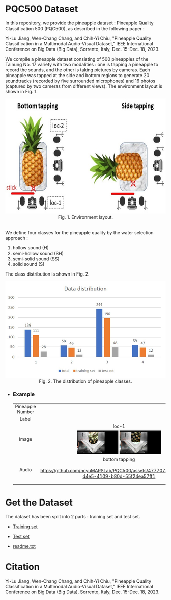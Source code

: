 # PQC500 Dataset
In this repository, we provide the pineapple dataset : Pineapple Quality Classification 500 (PQC500), as described in the following paper :

Yi-Lu Jiang, Wen-Chang Chang, and Chih-Yi Chiu, "Pineapple Quality Classification in a Multimodal Audio-Visual Dataset," IEEE International Conference on Big Data (Big Data), Sorrento, Italy, Dec. 15-Dec. 18, 2023.

We compile a pineapple dataset consisting of 500 pineapples of the Tainung No. 17 variety with two modalities : one is tapping a pineapple to record the sounds, and the other is taking pictures by cameras. Each pineapple was tapped at the side and bottom regions to generate 20 soundtracks (recorded by five surrounded microphones) and 16 photos (captured by two cameras from different views). The environment layout is shown in Fig. 1.

<div align="center">
  <img src=figures/layout.jpg width="640" height="360"><br>
  Fig. 1. Environment layout.<br>
</div>
<br>

We define four classes for the pineapple quality by the water selection approach : 
1. hollow sound (H)
2. semi-hollow sound (SH)
3. semi-solid sound (SS)
4. solid sound (S)
   
The class distribution is shown in Fig. 2.

<div align="center">
  <img src=figures/data_distribution.jpg><br>
  Fig. 2. The distribution of pineapple classes.
</div>

* ### Example
  <table>
    <tr>
      <td align="center" valign="center">Pineapple Number</td>
      <td colspan="2" align="center" valign="center">0001</td>
    </tr>
    <tr>
      <td align="center" valign="center">Label</td>
      <td colspan="2" align="center" valign="center">Hollow sound (1)</td>
    </tr>
    <tr>
      <td rowspan="2" align="center" valign="center">Image</td>
      <td align="center" valign="center">loc-1</td>
      <td align="center" valign="center">loc-2</td>   
    </tr>
    <tr>
       <td align="center" valign="center"><img src=figures/b1.jpg width="130" ><text>  </text><img src=figures/s1.jpg width="130"></td>
       <td align="center" valign="center"><img src=figures/b2.jpg width="130"><text>  </text><img src=figures/s2.jpg width="130"></td>
    </tr>
    <tr>
       <td rowspan="2" align="center" valign="center">Audio</td>
       <td align="center" valign="center">bottom tapping</td>
       <td align="center" valign="center"> side tapping </td>
    </tr>
    <tr>
     <td align="center" valign="center">
  
    https://github.com/ncyuMARSLab/PQC500/assets/47770780/cc53542c-d4e5-4109-b80d-55f24ea57ff1
  
     </td>
  
     <td align="center" valign="center">
          
    https://github.com/ncyuMARSLab/PQC500/assets/47770780/ccb1189d-0c75-4112-be2a-1545b10ec4bd
  
     </td>
    </tr>
  </table>

# Get the Dataset
The dataset has been split into 2 parts : training set and test set.
* [Training set](https://drive.google.com/drive/folders/139WZZxhfqy4RucsbOBUVxgkyaTGmkSYS?usp=sharing)

* [Test set](https://drive.google.com/drive/folders/1h5Zgut1VToTHIdTU-c7JzuwNUVh21DDa?usp=sharing)

* [readme.txt](https://drive.google.com/file/d/1fPcDBuSys-Tr1pysyG9_9rAcvUIM1ASi/view?usp=sharing)
  

# Citation
Yi-Lu Jiang, Wen-Chang Chang, and Chih-Yi Chiu, "Pineapple Quality Classification in a Multimodal Audio-Visual Dataset," IEEE International Conference on Big Data (Big Data), Sorrento, Italy, Dec. 15-Dec. 18, 2023.
